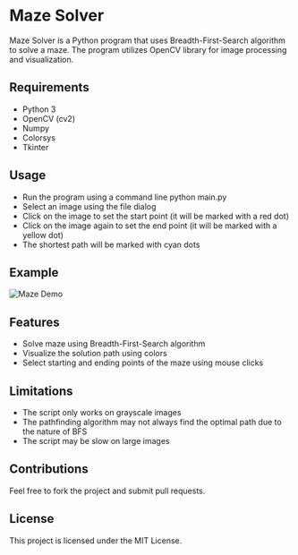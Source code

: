 # Maze Solver
Maze Solver is a Python program that uses Breadth-First-Search algorithm to solve a maze. The program utilizes OpenCV library for image processing and visualization.

## Requirements
- Python 3
- OpenCV (cv2)
- Numpy
- Colorsys
- Tkinter

## Usage
- Run the program using a command line python main.py
- Select an image using the file dialog
- Click on the image to set the start point (it will be marked with a red dot)
- Click on the image again to set the end point (it will be marked with a yellow dot)
- The shortest path will be marked with cyan dots

## Example
![Maze Demo](https://github.com/ravindra467/maze-solver/blob/main/demo.gif)

## Features
- Solve maze using Breadth-First-Search algorithm
- Visualize the solution path using colors
- Select starting and ending points of the maze using mouse clicks

## Limitations
- The script only works on grayscale images
- The pathfinding algorithm may not always find the optimal path due to the nature of BFS
- The script may be slow on large images

## Contributions
Feel free to fork the project and submit pull requests.

## License
This project is licensed under the MIT License.
